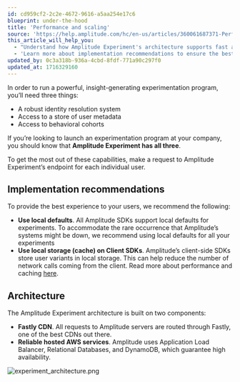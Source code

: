 ```yaml
---
id: cd959cf2-2c2e-4672-9616-a5aa254e17c6
blueprint: under-the-hood
title: 'Performance and scaling'
source: 'https://help.amplitude.com/hc/en-us/articles/360061687371-Performance-and-scaling-in-Amplitude-Experiment'
this_article_will_help_you:
  - "Understand how Amplitude Experiment's architecture supports fast and reliable service"
  - 'Learn more about implementation recommendations to ensure the best experience'
updated_by: 0c3a318b-936a-4cbd-8fdf-771a90c297f0
updated_at: 1716329160
---
```

In order to run a powerful, insight-generating experimentation program, you’ll need three things:

* A robust identity resolution system
* Access to a store of user metadata
* Access to behavioral cohorts

If you’re looking to launch an experimentation program at your company, you should know that **Amplitude Experiment has all three**.

To get the most out of these capabilities, make a request to Amplitude Experiment’s endpoint for each individual user.

## Implementation recommendations

To provide the best experience to your users, we recommend the following:

* **Use local defaults**. All Amplitude SDKs support local defaults for experiments. To accommodate the rare occurrence that Amplitude’s systems might be down, we recommend using local defaults for all your experiments
* **Use local storage (cache) on Client SDKs**. Amplitude’s client-side SDKs store user variants in local storage. This can help reduce the number of network calls coming from the client. Read more about performance and caching [here](https://www.docs.developers.amplitude.com/experiment/general/performance-and-caching/).

## Architecture

The Amplitude Experiment architecture is built on two components:

* **Fastly CDN**. All requests to Amplitude servers are routed through Fastly, one of the best CDNs out there.
* **Reliable hosted AWS services**. Amplitude uses Application Load Balancer, Relational Databases, and DynamoDB, which guarantee high availability.

![experiment_architecture.png](/docs/output/img/under-the-hood/experiment-architecture-png.png)